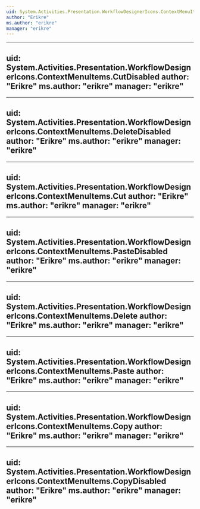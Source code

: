 ```yaml
---
uid: System.Activities.Presentation.WorkflowDesignerIcons.ContextMenuItems
author: "Erikre"
ms.author: "erikre"
manager: "erikre"
---
```


---
uid: System.Activities.Presentation.WorkflowDesignerIcons.ContextMenuItems.CutDisabled
author: "Erikre"
ms.author: "erikre"
manager: "erikre"
---

---
uid: System.Activities.Presentation.WorkflowDesignerIcons.ContextMenuItems.DeleteDisabled
author: "Erikre"
ms.author: "erikre"
manager: "erikre"
---

---
uid: System.Activities.Presentation.WorkflowDesignerIcons.ContextMenuItems.Cut
author: "Erikre"
ms.author: "erikre"
manager: "erikre"
---

---
uid: System.Activities.Presentation.WorkflowDesignerIcons.ContextMenuItems.PasteDisabled
author: "Erikre"
ms.author: "erikre"
manager: "erikre"
---

---
uid: System.Activities.Presentation.WorkflowDesignerIcons.ContextMenuItems.Delete
author: "Erikre"
ms.author: "erikre"
manager: "erikre"
---

---
uid: System.Activities.Presentation.WorkflowDesignerIcons.ContextMenuItems.Paste
author: "Erikre"
ms.author: "erikre"
manager: "erikre"
---

---
uid: System.Activities.Presentation.WorkflowDesignerIcons.ContextMenuItems.Copy
author: "Erikre"
ms.author: "erikre"
manager: "erikre"
---

---
uid: System.Activities.Presentation.WorkflowDesignerIcons.ContextMenuItems.CopyDisabled
author: "Erikre"
ms.author: "erikre"
manager: "erikre"
---
